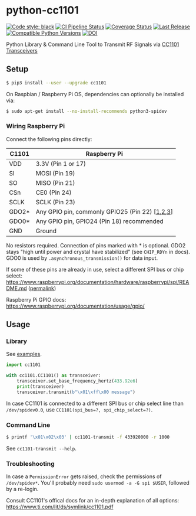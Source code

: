 # python-cc1101

[![Code style: black](https://img.shields.io/badge/code%20style-black-000000.svg)](https://github.com/psf/black)
[![CI Pipeline Status](https://github.com/fphammerle/python-cc1101/workflows/tests/badge.svg)](https://github.com/fphammerle/python-cc1101/actions)
[![Coverage Status](https://coveralls.io/repos/github/fphammerle/python-cc1101/badge.svg?branch=master)](https://coveralls.io/github/fphammerle/python-cc1101?branch=master)
[![Last Release](https://img.shields.io/pypi/v/cc1101.svg)](https://pypi.org/project/cc1101/#history)
[![Compatible Python Versions](https://img.shields.io/pypi/pyversions/cc1101.svg)](https://pypi.org/project/cc1101/)
[![DOI](https://zenodo.org/badge/292333844.svg)](https://zenodo.org/badge/latestdoi/292333844)

Python Library & Command Line Tool to Transmit RF Signals via [CC1101 Transceivers](https://www.ti.com/product/CC1101)

## Setup

```sh
$ pip3 install --user --upgrade cc1101
```

On Raspbian / Raspberry Pi OS, dependencies can optionally be installed via:
```sh
$ sudo apt-get install --no-install-recommends python3-spidev
```

### Wiring Raspberry Pi

Connect the following pins directly:

|C1101 |Raspberry Pi        |
|------|--------------------|
|VDD   | 3.3V (Pin 1 or 17) |
|SI    | MOSI (Pin 19)      |
|SO    | MISO (Pin 21)      |
|CSn   | CE0 (Pin 24)       |
|SCLK  | SCLK (Pin 23)      |
|GDO2\*| Any GPIO pin, commonly GPIO25 (Pin 22) \[[1](https://github.com/SpaceTeddy/CC1101/blob/0d0f011d3b808e36ad57fab596ed5e1db9516856/README.md#hardware-connection),[2](https://allgeek.de/2017/07/31/cc1101-spi-raspberry-adapter-fuer-homegear-homematicmax/),[3](https://securipi.co.uk/cc1101.pdf)\] |
|GDO0\*| Any GPIO pin, GPIO24 (Pin 18) recommended |
|GND   | Ground             |

No resistors required.
Connection of pins marked with \* is optional.
GDO2 stays "high until power and crystal have stabilized" (see `CHIP_RDYn` in docs).
GDO0 is used by `.asynchronous_transmission()` for data input.

If some of these pins are already in use,
select a different SPI bus or chip select:
https://www.raspberrypi.org/documentation/hardware/raspberrypi/spi/README.md
([permalink](https://github.com/raspberrypi/documentation/blob/d41d69f8efa3667b1a8b01a669238b8bd113edc1/hardware/raspberrypi/spi/README.md#hardware))

Raspberry Pi GPIO docs: https://www.raspberrypi.org/documentation/usage/gpio/

## Usage

### Library

See [examples](https://github.com/fphammerle/python-cc1101/blob/master/examples/).

```python
import cc1101

with cc1101.CC1101() as transceiver:
    transceiver.set_base_frequency_hertz(433.92e6)
    print(transceiver)
    transceiver.transmit(b"\x01\xff\x00 message")
```

In case CC1101 is connected to a different SPI bus or chip select line
than `/dev/spidev0.0`,
use `CC1101(spi_bus=?, spi_chip_select=?)`.

### Command Line

```sh
$ printf '\x01\x02\x03' | cc1101-transmit -f 433920000 -r 1000
```

See `cc1101-transmit --help`.

### Troubleshooting

In case a `PermissionError` gets raised,
check the permissions of `/dev/spidev*`.
You'll probably need `sudo usermod -a -G spi $USER`,
followed by a re-login.

Consult CC1101's offical docs for an in-depth explanation of all options:
https://www.ti.com/lit/ds/symlink/cc1101.pdf
